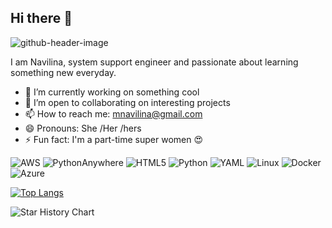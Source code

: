 ## Hi there 👋

![github-header-image](https://github.com/Navilina/Navilina/assets/136193317/d1b02774-7ad8-4b23-a80f-74d1293ecc80)


I am Navilina, system support engineer and passionate about learning something new everyday.

- 🔭 I’m currently working on something cool
- 🌱 I’m open to collaborating on interesting projects
- 📫 How to reach me: mnavilina@gmail.com
- 😄 Pronouns: She /Her /hers
- ⚡ Fun fact: I'm a part-time super women  :heart_eyes:


![AWS](https://img.shields.io/badge/AWS-%23FF9900.svg?style=for-the-badge&logo=amazon-aws&logoColor=white)
![PythonAnywhere](https://img.shields.io/badge/pythonanywhere-%232F9FD7.svg?style=for-the-badge&logo=pythonanywhere&logoColor=151515)
![HTML5](https://img.shields.io/badge/html5-%23E34F26.svg?style=for-the-badge&logo=html5&logoColor=white)
![Python](https://img.shields.io/badge/python-3670A0?style=for-the-badge&logo=python&logoColor=ffdd54)
![YAML](https://img.shields.io/badge/yaml-%23ffffff.svg?style=for-the-badge&logo=yaml&logoColor=151515)
	![Linux](https://img.shields.io/badge/Linux-FCC624?style=for-the-badge&logo=linux&logoColor=black)
 ![Docker](https://img.shields.io/badge/docker-%230db7ed.svg?style=for-the-badge&logo=docker&logoColor=white)
 ![Azure](https://img.shields.io/badge/azure-%230072C6.svg?style=for-the-badge&logo=microsoftazure&logoColor=white)


[![Top Langs](https://github-readme-stats.vercel.app/api/top-langs/?username=Navilina)](https://github.com/Navilina/github-readme-stats)



<picture>
  <source
    media="(prefers-color-scheme: dark)"
    srcset="
      https://api.star-history.com/svg?repos=star-history/star-history&type=Date&theme=dark
    "
  />
  <source
    media="(prefers-color-scheme: light)"
    srcset="
      https://api.star-history.com/svg?repos=star-history/star-history&type=Date
    "
  />
  <img
    alt="Star History Chart"
    src="https://api.star-history.com/svg?repos=star-history/star-history&type=Date"
  />
</picture>




